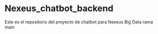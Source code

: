 # Nexeus_chatbot_backend
Este es el repositorio del proyecto de chatbot para Nexeus Big Data rama main
